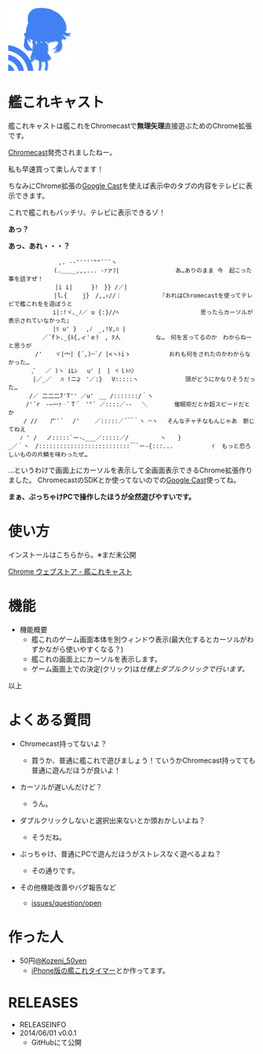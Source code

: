 ![icon](src/img/icon128.png)
# 艦これキャスト 
艦これキャストは艦これをChromecastで**無理矢理**直接遊ぶためのChrome拡張です。
  
[Chromecast](http://www.google.com/intl/ja_ALL/chrome/devices/chromecast/)発売されましたねー。
  
私も早速買って楽しんでます！
  
ちなみにChrome拡張の[Google Cast](https://chrome.google.com/webstore/detail/google-cast/boadgeojelhgndaghljhdicfkmllpafd)を使えば表示中のタブの内容をテレビに表示できます。
  
これで艦これもバッチリ、テレビに表示できるゾ！
  
**あっ？**
  
  
**あっ、あれ・・・？**
  
  
  
    　　　　　　　　 ,. -‐'''''""¨¨¨ヽ
    　　　　 　 　 (.＿＿_,,,... -ｧァﾌ|　　　　　　　　 　あ…ありのまま 今　起こった事を話すぜ！
    　 　 　 　 　 |i i|　 　 }!　}} /／|
    　　　　 　 　 |l､{　 　j}　/,,ｨ//｜　　　　　　　『おれはChromecastを使ってテレビで艦これをを遊ぼうと
    　　　　　　　 i|:!ヾ､_ﾉ／ u {:}//ﾍ　　　　　　　　　　　　　　思ったらカーソルが表示されていなかった』
    　　　　　　　 |ﾘ u' }　 ,ﾉ　_,!V,ﾊ |
    　　 　 　 ／´fト､_{ﾙ{,ィ'ｅﾗ　, ﾀ人　　　　　　な…　何を言ってるのか　わからねーと思うが
    　　　　 /' 　 ヾ|宀| {´,)⌒`/ |<ヽﾄiゝ　　　　　　 おれも何をされたのかわからなかった…
    　　　　,ﾞ　 ／ )ヽ iLﾚ 　u' |　| ヾｌﾄﾊ〉
    　　 　 |／_／　 ﾊ !ニ⊇　'／:} 　V:::::ヽ　　　　　　　　頭がどうにかなりそうだった…
    　　　 /／ 二二二7'T'' ／u'　__ /:::::::/｀ヽ
    　　　/'´r　-―一ｧ‐ﾞＴ´　'"´ ／::::／-‐ 　＼　　　　 催眠術だとか超スピードだとか
    　　 / // 　 广¨´ 　/'　　 ／:::::／´￣｀ヽ ⌒ヽ　 そんなチャチなもんじゃあ　断じてねえ
    　　ﾉ ' /　 ノ:::::`ー-､___／:::::／/ 　 　 　 ヽ　　}
    _／｀丶　/::::::::::::::::::::::::::￣`ー-{:::...　　　 　　　ｲ  もっと恐ろしいものの片鱗を味わったぜ…


…というわけで画面上にカーソルを表示して全画面表示できるChrome拡張作りました。
ChromecastのSDKとか使ってないのでの[Google Cast](https://chrome.google.com/webstore/detail/google-cast/boadgeojelhgndaghljhdicfkmllpafd)使ってね。
  
  
**まぁ、ぶっちゃけPCで操作したほうが全然遊びやすいです。**

# 使い方




インストールはこちらから。※まだ未公開

[Chrome ウェブストア - 艦これキャスト]()







# 機能
- 機能概要
    - 艦これのゲーム画面本体を別ウィンドウ表示(最大化するとカーソルがわずかながら使いやすくなる？)
    - 艦これの画面上にカーソルを表示します。
    - ゲーム画面上での決定(クリック)は*仕様上ダブルクリックで行います。*

以上

# よくある質問

- Chromecast持ってないよ？
    - 買うか、普通に艦これで遊びましょう！ていうかChromecast持ってても普通に遊んだほうが良いよ！
    
- カーソルが遅いんだけど？
    - うん。

- ダブルクリックしないと選択出来ないとか頭おかしいよね？
    - そうだね。

- ぶっちゃけ、普通にPCで遊んだほうがストレスなく遊べるよね？
    - その通りです。

- その他機能改善やバグ報告など
    - [issues/question/open](https://github.com/hkmySoft/kanColleForChromecast/issues) 

# 作った人
- 50円[@Kozeni_50yen](https://twitter.com/Kozeni_50yen)
    - [iPhone版の艦これタイマー](https://itunes.apple.com/jp/app/shiptimer/id684642180?l=ja&ls=1&mt=8)とか作ってます。




# RELEASES
- RELEASEINFO
- 2014/06/01 v0.0.1
    - GitHubにて公開
